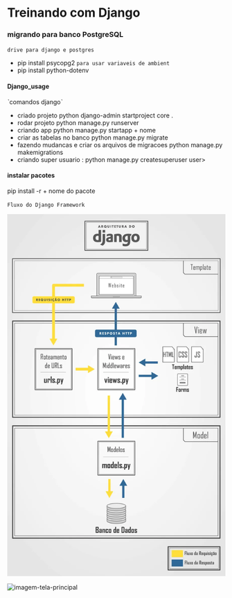 # Treinando com Django

### migrando para banco PostgreSQL
`drive para django e postgres`
- pip install psycopg2
`para usar variaveis de ambient`
- pip install python-dotenv

#### Django_usage

ˋcomandos djangoˋ

- criado projeto
  python django-admin startproject core .
- rodar projeto
  python manage.py runserver
- criando app
  python manage.py startapp + nome
- criar as tabelas no banco
  python manage.py migrate
- fazendo mudancas e criar os arquivos de migracoes
  python manage.py makemigrations
- criando super usuario :
  python manage.py createsuperuser user>


#### instalar pacotes
  pip install -r + nome do pacote

  `Fluxo do Django Framework`

  ![Fluxo-Django](https://github.com/davipythonweb/praticing_django_/blob/main/django-architecture.webp?raw=true)

  ![imagem-tela-principal](/django-training__/aplication.png)